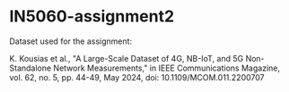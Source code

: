 # IN5060-assignment2

Dataset used for the assignment:

K. Kousias et al., "A Large-Scale Dataset of 4G, NB-IoT, and 5G Non-Standalone Network Measurements," in IEEE Communications Magazine, vol. 62, no. 5, pp. 44-49, May 2024, doi: 10.1109/MCOM.011.2200707
